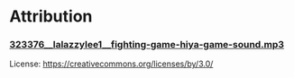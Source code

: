 # Attribution

### [323376\_\_lalazzylee1\_\_fighting-game-hiya-game-sound.mp3](https://freesound.org/people/lalazzylee1/sounds/323376/)

License: https://creativecommons.org/licenses/by/3.0/

